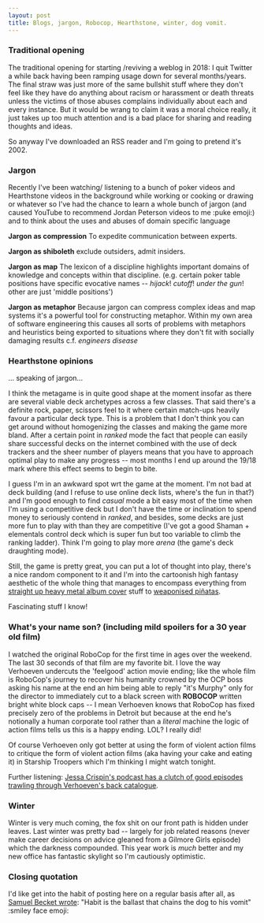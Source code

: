 ```yaml
---
layout: post
title: Blogs, jargon, Robocop, Hearthstone, winter, dog vomit.
---
```


### Traditional opening

The traditional opening for starting /reviving a weblog in 2018: I quit Twitter a while back having been ramping usage down for several months/years. The final straw was just more of the same bullshit stuff where they don't feel like they have do anything about racism or harassment or death threats unless the victims of those abuses complains individually about each and every instance. But it would be wrang to claim it was a moral choice really, it just takes up too much attention and is a bad place for sharing and reading thoughts and ideas.

So anyway I've downloaded an RSS reader and I'm going to pretend it's 2002.

### Jargon

Recently I've been watching/ listening to a bunch of poker videos and Hearthstone videos in the background while working or cooking or drawing or whatever so I've had the chance to learn a whole bunch of jargon (and caused YouTube to recommend Jordan Peterson videos to me :puke emoji:) and to think about the uses and abuses of domain specific language

__Jargon as compression__ To expedite communication between experts.

__Jargon as shiboleth__ exclude outsiders, admit insiders.

__Jargon as map__ The lexicon of a discipline highlights important domains of knowledge and concepts within that discipline. (e.g. certain poker table positions have specific evocative names -- _hijack_! _cutoff_! _under the gun_! other are just 'middle positions')

__Jargon as metaphor__ Because jargon can compress complex ideas and map systems it's a powerful tool for constructing metaphor. Within my own area of software engineering this causes all sorts of problems with metaphors and heuristics being exported to situations where they don't fit with socially damaging results c.f. _engineers disease_ 

### Hearthstone opinions

... speaking of jargon... 

I think the metagame is in quite good shape at the moment insofar as there are several viable deck archetypes across a few classes. That said there's a definite rock, paper, scissors feel to it where certain match-ups heavily favour a particular deck type. This is a problem that I don't think you can get around without homogenizing the classes and making the game more bland. After a certain point in _ranked_ mode the fact that people can easily share successful decks on the internet combined with the use of deck trackers and the sheer number of players means that you have to approach optimal play to make any progress -- most months I end up around the 19/18 mark where this effect seems to begin to bite. 

I guess I'm in an awkward spot wrt the game at the moment. I'm not bad at deck building (and I refuse to use online deck lists, where's the fun in that?) and I'm good enough to find _casual_ mode a bit easy most of the time when I'm using a competitive deck but I don't have the time or inclination to spend money to seriously contend in _ranked_, and besides, some decks are just more fun to play with than they are competitive (I've got a good Shaman + elementals control deck which is super fun but too variable to climb the ranking ladder). Think I'm going to play more _arena_ (the game's deck draughting mode). 

Still, the game is pretty great, you can put a lot of thought into play, there's a nice random component to it and I'm into the cartoonish high fantasy aesthetic of the whole thing that manages to encompass everything from [straight up heavy metal album cover](https://d1u5p3l4wpay3k.cloudfront.net/hearthstone_gamepedia/1/17/Lord_Jaraxxus%28482%29.png?version=d3e5eddc4c6116141e93b9115be19647) stuff to [weaponised piñatas](https://media-hearth.cursecdn.com/avatars/376/471/636688327667340402.gif).

Fascinating stuff I know!

### What's your name son? (including mild spoilers for a 30 year old film)

I watched the original RoboCop for the first time in ages over the weekend. The last 30 seconds of that film are my favorite bit. I love the way Verhoeven undercuts the 'feelgood' action movie ending; like the whole film is RoboCop's journey to recover his humanity crowned by the OCP boss asking his name at the end an him being able to reply "it's Murphy" only for the director to immediately cut to a black screen with __ROBOCOP__ written bright white block caps -- I mean Verhoeven knows that RoboCop has fixed precisely zero of the problems in Detroit but because at the end he's notionally a human corporate tool rather than a _literal_ machine the logic of action films tells us this is a happy ending. LOL? I really did! 

Of course Verhoeven only got better at using the form of violent action films to critique the form of violent action films (aka having your cake and eating it) in Starship Troopers which I'm thinking I might watch tonight. 

Further listening: [Jessa Crispin's podcast has a clutch of good episodes trawling through Verhoeven's back catalogue](http://foreverdogproductions.com/fdpn/podcasts/public-intellectual/).

### Winter

Winter is very much coming, the fox shit on our front path is hidden under leaves. Last winter was pretty bad -- largely for job related reasons (never make career decisions on advice gleaned from a Gilmore Girls episode) which the darkness compounded. This year work is _much_ better and my new office has fantastic skylight so I'm cautiously optimistic.

### Closing quotation

I'd like get into the habit of posting here on a regular basis after all, as [Samuel Becket wrote](https://en.wikipedia.org/wiki/Proust_%28Beckett_essay%29):  "Habit is the ballast that chains the dog to his vomit" :smiley face emoji:
